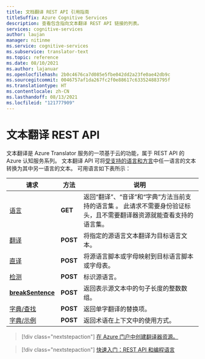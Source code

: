 ```yaml
---
title: 文档翻译 REST API 引用指南
titleSuffix: Azure Cognitive Services
description: 查看包含指向文本翻译 REST API 链接的列表。
services: cognitive-services
author: laujan
manager: nitinme
ms.service: cognitive-services
ms.subservice: translator-text
ms.topic: reference
ms.date: 08/10/2021
ms.author: lajanuar
ms.openlocfilehash: 2b0c4676ca7d085e5fbe042dd2a23fe0ae42db9c
ms.sourcegitcommit: 0046757af1da267fc2f0e88617c633524883795f
ms.translationtype: HT
ms.contentlocale: zh-CN
ms.lasthandoff: 08/13/2021
ms.locfileid: "121777909"
---
```

# <a name="text-translation-rest-api"></a>文本翻译 REST API

文本翻译是 Azure Translator 服务的一项基于云的功能，属于 REST API 的 Azure 认知服务系列。 文本翻译 API 可将[受支持的语言和方言](../../language-support.md)中任一语言的文本转换为其中另一语言的文本。 可用语言如下表所示：

| 请求| 方法| 说明|
|---------|--------------|---------|
| [语言](v3-0-languages.md) | **GET** | 返回“翻译”、“音译”和“字典”方法当前支持的语言集  。 此请求不需要身份验证标头，且不需要翻译器资源就能查看支持的语言集。|
|[翻译](v3-0-translate.md) | **POST**| 将指定的源语言文本翻译为目标语言文本。|
|[直译](v3-0-transliterate.md) |  **POST** | 将源语言脚本或字母映射到目标语言脚本或字母表。
|[检测](v3-0-detect.md) | **POST** | 标识源语言。 |
|[**breakSentence**](v3-0-break-sentence.md) | **POST** | 返回表示源文本中的句子长度的整数数组。 |
| [字典/查找](v3-0-dictionary-lookup.md) | **POST** | 返回单字翻译的替换项。 |
| [字典/示例](v3-0-dictionary-lookup.md) | **POST** | 返回术语在上下文中的使用方式。 |

> [!div class="nextstepaction"]
> [在 Azure 门户中创建翻译器资源。](/translator-how-to-signup.md)

> [!div class="nextstepaction"]
> [快速入门：REST API 和编程语言](../quickstart-translator.md)

